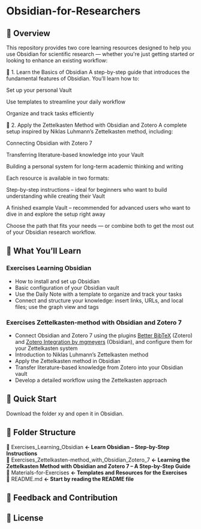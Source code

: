 # Obsidian-for-Researchers

## 🧭 Overview
This repository provides two core learning resources designed to help you use Obsidian for scientific research — whether you're just getting started or looking to enhance an existing workflow:

🔹 1. Learn the Basics of Obsidian
A step-by-step guide that introduces the fundamental features of Obsidian.
You’ll learn how to:

Set up your personal Vault

Use templates to streamline your daily workflow

Organize and track tasks efficiently

🔹 2. Apply the Zettelkasten Method with Obsidian and Zotero
A complete setup inspired by Niklas Luhmann’s Zettelkasten method, including:

Connecting Obsidian with Zotero 7

Transferring literature-based knowledge into your Vault

Building a personal system for long-term academic thinking and writing

Each resource is available in two formats:

Step-by-step instructions – ideal for beginners who want to build understanding while creating their Vault

A finished example Vault – recommended for advanced users who want to dive in and explore the setup right away

Choose the path that fits your needs — or combine both to get the most out of your Obsidian research workflow.

## 📝 What You’ll Learn

### Exercises Learning Obsidian
- How to install and set up Obsidian
- Basic configuration of your Obsidian vault
- Use the Daily Note with a template to organize and track your tasks
- Connect and structure your knowledge: insert links, URLs, and local files; use the graph view and tags

### Exercises Zettelkasten-method with Obsidian and Zotero 7
- Connect Obsidian and Zotero 7 using the plugins [Better BibTeX](https://retorque.re/zotero-better-bibtex/index.html) (Zotero) and [Zotero Integration by mgmeyers](https://github.com/mgmeyers/obsidian-zotero-integration) (Obsidian), and configure them for your Zettelkasten system
- Introduction to Niklas Luhmann’s Zettelkasten method
- Apply the Zettelkasten method in Obsidian
- Transfer literature-based knowledge from Zotero into your Obsidian vault
- Develop a detailed workflow using the Zettelkasten approach

## 🚀 Quick Start

Download the folder xy and open it in Obsidian.


## 📂 Folder Structure

📁 Exercises_Learning_Obsidian                               **← Learn Obsidian – Step-by-Step Instructions** <br>
📁 Exercises_Zettelkasten-method_with_Obsidian_Zotero_7      **← Learning the Zettelkasten Method with Obsidian and Zotero 7 – A Step-by-Step Guide** <br>
📁 Materials-for-Exercises                                   **← Templates and Resources for the Exercises** <br>
📄 README.md                                                 **← Start by reading the README file** <br>

## 💬 Feedback and Contribution

## 📄 License
